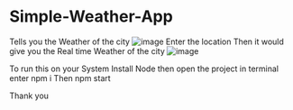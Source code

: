 # Simple-Weather-App
Tells you the Weather of the city
![image](https://user-images.githubusercontent.com/95988187/204116529-a9195bd9-fa75-4364-a36a-18731d39f194.png)
Enter the location
Then it would give you the Real time Weather of the city
![image](https://user-images.githubusercontent.com/95988187/204116569-aa89519e-2969-4898-9a7b-9b1b157a5d07.png)

To run this on your System
Install Node
then open the project in terminal enter
npm i
Then
npm start

Thank you
